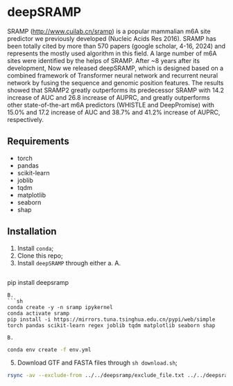 # deepSRAMP

SRAMP (http://www.cuilab.cn/sramp) is a popular mammalian m6A site predictor we previously developed (Nucleic Acids Res 2016). SRAMP has been totally cited by more than 570 papers (google scholar, 4-16, 2024) and represents the mostly used algorithm in this field. A large number of m6A sites were identified by the helps of SRAMP. After ~8 years after its development, Now we released deepSRAMP, which is designed based on a combined framework of Transformer neural network and recurrent neural network by fusing the sequence and genomic position features. The results showed that SRAMP2 greatly outperforms its predecessor SRAMP with 14.2 increase of AUC and 26.8 increase of AUPRC, and greatly outperforms other state-of-the-art m6A predictors (WHISTLE and DeepPromise) with 15.0% and 17.2 increase of AUC and 38.7% and 41.2% increase of AUPRC, respectively.

## Requirements

- torch
- pandas
- scikit-learn
- joblib
- tqdm
- matplotlib
- seaborn
- shap

## Installation

1. Install `conda`;
2. Clone this repo;
3. Install `deepSRAMP` through either
    a. 
    A.
   ```sh
pip install deepsramp
   ```
   B.
```sh
conda create -y -n sramp ipykernel 
conda activate sramp
pip install -i https://mirrors.tuna.tsinghua.edu.cn/pypi/web/simple torch pandas scikit-learn regex joblib tqdm matplotlib seaborn shap
```

    B. 
```sh
conda env create -f env.yml
```
5. Download GTF and FASTA files through `sh download.sh`;






```sh
rsync -av --exclude-from ../../deepsramp/exclude_file.txt ../../deepsramp/ .
```